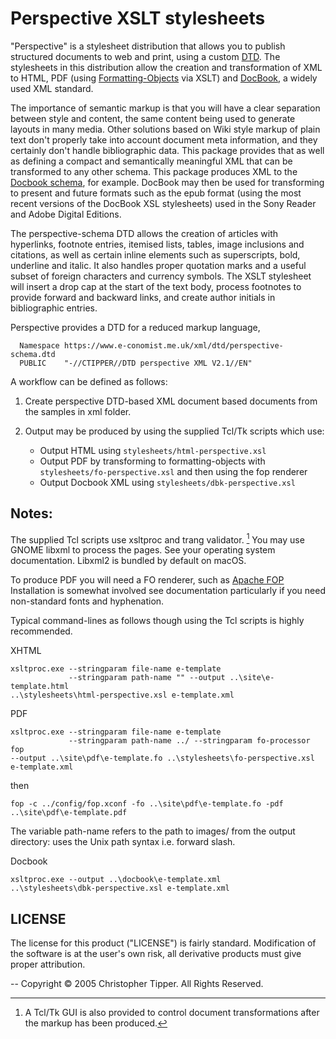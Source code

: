 # Perspective XSLT stylesheets

"Perspective" is a stylesheet distribution that allows you to publish structured
documents to web and print, using a custom
[DTD](https://en.m.wikipedia.org/wiki/Document_type_definition). The stylesheets
in this distribution allow the creation and transformation of XML to HTML, PDF
(using [Formatting-Objects](https://en.m.wikipedia.org/wiki/XSL_Formatting_Objects) via XSLT) and [DocBook](https://docbook.org/), a
widely used XML standard.

The importance of semantic markup is that you will have a clear separation
between style and content, the same content being used to generate layouts in
many media. Other solutions based on Wiki style markup of plain text don't
properly take into account document meta information, and they certainly don't
handle bibliographic data. This package provides that as well as defining a
compact and semantically meaningful XML that can be transformed to any other
schema. This package produces XML to the [Docbook schema](https://docbook.org/xml/5.1/),
for example. DocBook may then be used for transforming to present and future
formats such as the epub format (using the most recent versions of the DocBook
XSL stylesheets) used in the Sony Reader and Adobe Digital Editions.

The perspective-schema DTD allows the creation of articles with hyperlinks,
footnote entries, itemised lists, tables, image inclusions and citations, as
well as certain inline elements such as superscripts, bold, underline and
italic. It also handles proper quotation marks and a useful subset of foreign
characters and currency symbols. The XSLT stylesheet will insert a drop cap at
the start of the text body, process footnotes to provide forward and backward
links, and create author initials in bibliographic entries.

Perspective provides a DTD for a reduced markup language, 

      Namespace https://www.e-conomist.me.uk/xml/dtd/perspective-schema.dtd
      PUBLIC    "-//CTIPPER//DTD perspective XML V2.1//EN" 

A workflow can be defined as follows:

1. Create perspective DTD-based XML document based documents from the samples in
   xml folder.

2. Output may be produced by using the supplied Tcl/Tk scripts which use:
   - Output HTML using `stylesheets/html-perspective.xsl`
   - Output PDF by transforming to formatting-objects with `stylesheets/fo-perspective.xsl` and then using the fop renderer
   - Output Docbook XML using `stylesheets/dbk-perspective.xsl`

## Notes:

The supplied Tcl scripts use xsltproc and trang validator. [^1] You may use
GNOME libxml to process the pages. See your operating system
documentation. Libxml2 is bundled by default on macOS.

[^1]: A Tcl/Tk GUI is also provided to control document transformations after
the markup has been produced.

To produce PDF you will need a FO renderer, such as
[Apache FOP](https://xmlgraphics.apache.org/fop/) Installation is somewhat
involved see documentation particularly if you need non-standard fonts and
hyphenation.

Typical command-lines as follows though using the Tcl scripts is highly
recommended.

XHTML

    xsltproc.exe --stringparam file-name e-template 
                 --stringparam path-name "" --output ..\site\e-template.html 
    ..\stylesheets\html-perspective.xsl e-template.xml

PDF

    xsltproc.exe --stringparam file-name e-template 
                 --stringparam path-name ../ --stringparam fo-processor fop 
    --output ..\site\pdf\e-template.fo ..\stylesheets\fo-perspective.xsl e-template.xml

then

    fop -c ../config/fop.xconf -fo ..\site\pdf\e-template.fo -pdf ..\site\pdf\e-template.pdf 

The variable path-name refers to the path to images/ from the output directory:
uses the Unix path syntax i.e. forward slash.

Docbook

    xsltproc.exe --output ..\docbook\e-template.xml
    ..\stylesheets\dbk-perspective.xsl e-template.xml

## LICENSE

The license for this product ("LICENSE") is fairly standard. Modification
of the software is at the user's own risk, all derivative products must give
proper attribution.

-- Copyright © 2005 Christopher Tipper. All Rights Reserved.
